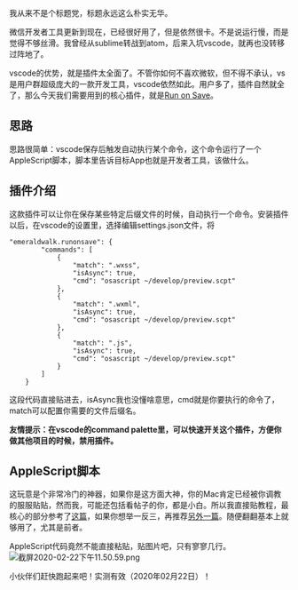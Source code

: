 

我从来不是个标题党，标题永远这么朴实无华。

微信开发者工具更新到现在，已经很好用了，但是依然很卡。不是说运行慢，而是觉得不够丝滑。我曾经从sublime转战到atom，后来入坑vscode，就再也没转移过阵地了。

vscode的优势，就是插件太全面了。不管你如何不喜欢微软，但不得不承认，vs是用户群超级庞大的一款开发工具，vscode依然如此。用户多了，插件自然就全了，那么今天我们需要用到的核心插件，就是[Run on Save](https://marketplace.visualstudio.com/items?itemNameemeraldwalk.RunOnSave)。

## 思路

思路很简单：vscode保存后触发自动执行某个命令，这个命令运行了一个AppleScript脚本，脚本里告诉目标App也就是开发者工具，该做什么。

## 插件介绍

这款插件可以让你在保存某些特定后缀文件的时候，自动执行一个命令。安装插件以后，在vscode的设置里，选择编辑settings.json文件，将

```
"emeraldwalk.runonsave": {
        "commands": [
            {
                "match": ".wxss",
                "isAsync": true,
                "cmd": "osascript ~/develop/preview.scpt"
            },
            {
                "match": ".wxml",
                "isAsync": true,
                "cmd": "osascript ~/develop/preview.scpt"
            },
            {
                "match": ".js",
                "isAsync": true,
                "cmd": "osascript ~/develop/preview.scpt"
            }
        ]
    }
```

这段代码直接贴进去，isAsync我也没懂啥意思，cmd就是你要执行的命令了，match可以配置你需要的文件后缀名。

**友情提示：在vscode的command palette里，可以快速开关这个插件，方便你做其他项目的时候，禁用插件。**

## AppleScript脚本

这玩意是个非常冷门的神器，如果你是这方面大神，你的Mac肯定已经被你调教的服服贴贴，然而我，可能还包括看帖子的你，都是小白。所以我直接贴教程，最核心的部分参考了[这篇](https://sspai.com/post/43758)，如果你想举一反三，再推荐[另外一篇](https://segmentfault.com/a/1190000011273388?utm_sourcetag-newest)。随便翻翻基本上就够用了，尤其是前者。

AppleScript代码竟然不能直接粘贴，贴图片吧，只有寥寥几行。<img referrerpolicy="no-referrer" data-src="/img/bVbDG5H" src="https://cdn.segmentfault.com/v-5e67172c/global/img/squares.svg" alt="截屏2020-02-22下午11.50.59.png" title="截屏2020-02-22下午11.50.59.png">

小伙伴们赶快跑起来吧！实测有效（2020年02月22日）！

